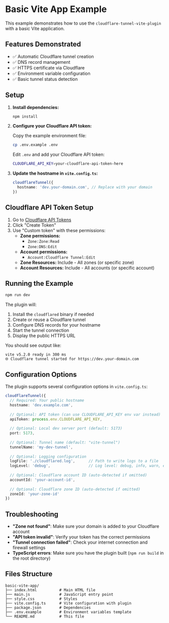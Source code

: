 # Basic Vite App Example

This example demonstrates how to use the `cloudflare-tunnel-vite-plugin` with a basic Vite application.

## Features Demonstrated

- ✅ Automatic Cloudflare tunnel creation
- ✅ DNS record management  
- ✅ HTTPS certificate via Cloudflare
- ✅ Environment variable configuration
- ✅ Basic tunnel status detection

## Setup

1. **Install dependencies:**
   ```bash
   npm install
   ```

2. **Configure your Cloudflare API token:**
   
   Copy the example environment file:
   ```bash
   cp .env.example .env
   ```
   
   Edit `.env` and add your Cloudflare API token:
   ```bash
   CLOUDFLARE_API_KEY=your-cloudflare-api-token-here
   ```

3. **Update the hostname in `vite.config.ts`:**
   ```typescript
   cloudflareTunnel({
     hostname: 'dev.your-domain.com', // Replace with your domain
   })
   ```

## Cloudflare API Token Setup

1. Go to [Cloudflare API Tokens](https://dash.cloudflare.com/profile/api-tokens)
2. Click "Create Token"
3. Use "Custom token" with these permissions:
   - **Zone permissions:**
     - `Zone:Zone:Read`
     - `Zone:DNS:Edit`
   - **Account permissions:**
     - `Account:Cloudflare Tunnel:Edit`
   - **Zone Resources:** Include - All zones (or specific zone)
   - **Account Resources:** Include - All accounts (or specific account)

## Running the Example

```bash
npm run dev
```

The plugin will:
1. Install the `cloudflared` binary if needed
2. Create or reuse a Cloudflare tunnel
3. Configure DNS records for your hostname
4. Start the tunnel connection
5. Display the public HTTPS URL

You should see output like:
```
vite v5.2.0 ready in 300 ms
🌐 Cloudflare tunnel started for https://dev.your-domain.com
```

## Configuration Options

The plugin supports several configuration options in `vite.config.ts`:

```typescript
cloudflareTunnel({
  // Required: Your public hostname
  hostname: 'dev.example.com',
  
  // Optional: API token (can use CLOUDFLARE_API_KEY env var instead)
  apiToken: process.env.CLOUDFLARE_API_KEY,
  
  // Optional: Local dev server port (default: 5173)
  port: 5173,
  
  // Optional: Tunnel name (default: "vite-tunnel")
  tunnelName: 'my-dev-tunnel',
  
  // Optional: Logging configuration
  logFile: './cloudflared.log',      // Path to write logs to a file
  logLevel: 'debug',                 // Log level: debug, info, warn, error, fatal
  
  // Optional: Cloudflare account ID (auto-detected if omitted)
  accountId: 'your-account-id',
  
  // Optional: Cloudflare zone ID (auto-detected if omitted) 
  zoneId: 'your-zone-id'
})
```

## Troubleshooting

- **"Zone not found"**: Make sure your domain is added to your Cloudflare account
- **"API token invalid"**: Verify your token has the correct permissions
- **"Tunnel connection failed"**: Check your internet connection and firewall settings
- **TypeScript errors**: Make sure you have the plugin built (`npm run build` in the root directory)

## Files Structure

```
basic-vite-app/
├── index.html          # Main HTML file
├── main.js             # JavaScript entry point
├── style.css           # Styles
├── vite.config.ts      # Vite configuration with plugin
├── package.json        # Dependencies
├── .env.example        # Environment variables template
└── README.md           # This file
```